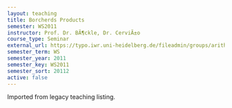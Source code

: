 ```yaml
---
layout: teaching
title: Borcherds Products
semester: WS2011
instructor: Prof. Dr. BÃ¶ckle, Dr. CerviÃ±o
course_type: Seminar
external_url: https://typo.iwr.uni-heidelberg.de/fileadmin/groups/arithgeo/templates/data/Hauptseminare/BorcherdsProducts_SeminarProgram_WS2011-12_G3.pdf
semester_term: WS
semester_year: 2011
semester_key: WS2011
semester_sort: 20112
active: false
---
```

Imported from legacy teaching listing.
